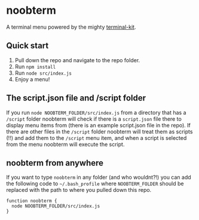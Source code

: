 # noobterm

A terminal menu powered by the mighty [terminal-kit](https://github.com/cronvel/terminal-kit).

## Quick start

1.  Pull down the repo and navigate to the repo folder.
2.  Run `npm install`
3.  Run `node src/index.js`
4.  Enjoy a menu!

## The script.json file and /script folder

If you run `node NOOBTERM_FOLDER/src/index.js` from a directory that has a `/script` folder noobterm will check if there is a `script.json` file there to display menu items from (there is an example script.json file in the repo). If there are other files in the `/script` folder noobterm will treat them as scripts (!!) and add them to the `/script` menu item, and when a script is selected from the menu noobterm will execute the script.

## noobterm from anywhere

If you want to type `noobterm` in any folder (and who wouldnt?!) you can add the following code to `~/.bash_profile` where `NOOBTERM_FOLDER` should be replaced with the path to where you pulled down this repo.

```
function noobterm {
  node NOOBTERM_FOLDER/src/index.js
}
```
